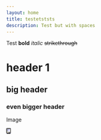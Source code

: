```yaml
---
layout: home
title: testetststs
description: Test but with spaces
---
```


Test
**bold**
_italic_
~~strikethrough~~

# header 1

## big header

### even bigger header

Image

![testimage](https://raw.githubusercontent.com/crisscrosss/crisscross/refs/heads/jekyll/classic.png)

